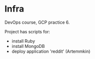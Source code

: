 Infra
=======


DevOps course, GCP practice 6.

Project has scripts for:
 - install Ruby
 - install MongoDB
 - deploy application 'reddit' (Artemmkin)

